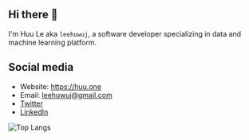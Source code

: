 
## Hi there 👋
I'm Huu Le aka `leehuwuj`, a software developer specializing in data and machine learning platform.  

## Social media
- Website: https://huu.one
- Email: leehuwuj@gmail.com
- [Twitter](http://twitter.com/leehuwuj)
- [LinkedIn](https://www.linkedin.com/in/leehuwuj)

![Top Langs](https://github-readme-stats.vercel.app/api/top-langs/?username=leehuwuj&hide=Jupyter%20Notebook,HTML,)
